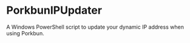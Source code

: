 # PorkbunIPUpdater
A Windows PowerShell script to update your dynamic IP address when using Porkbun.

